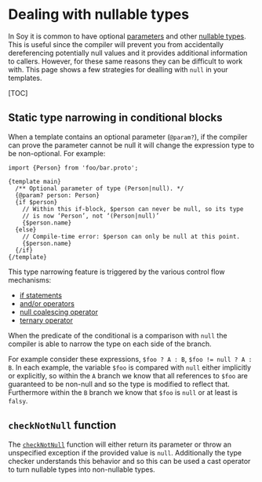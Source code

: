 # Dealing with nullable types

In Soy it is common to have optional
[parameters](../reference/templates.md#param) and other [nullable
types](../reference/types#null). This is useful since the compiler will prevent
you from accidentally dereferencing potentially null values and it provides
additional information to callers. However, for these same reasons they can be
difficult to work with. This page shows a few strategies for dealling with
`null` in your templates.

[TOC]

## Static type narrowing in conditional blocks

When a template contains an optional parameter (`@param?`), if the compiler can
prove the parameter cannot be null it will change the expression type to be
non-optional. For example:

```soy
import {Person} from 'foo/bar.proto';

{template main}
  /** Optional parameter of type (Person|null). */
  {@param? person: Person}
  {if $person}
    // Within this if-block, $person can never be null, so its type
    // is now ‘Person’, not ‘(Person|null)’
    {$person.name}
  {else}
    // Compile-time error: $person can only be null at this point.
    {$person.name}
  {/if}
{/template}
```

This type narrowing feature is triggered by the various control flow mechanisms:

*   [if statements](../reference/control-flow#if)
*   [and/or operators](../reference/expressions#logical-operators)
*   [null coalescing
    operator](../reference/expressions#null-coalescing-operator)
*   [ternary operator](../reference/expressions#ternary)

When the predicate of the conditional is a comparison with `null` the compiler
is able to narrow the type on each side of the branch.

For example consider these expressions, `$foo ? A : B`, `$foo != null ? A : B`.
In each example, the variable `$foo` is compared with `null` either implicitly
or explicitly, so within the `A` branch we know that all references to `$foo`
are guaranteed to be non-null and so the type is modified to reflect that.
Furthermore within the `B` branch we know that `$foo` is `null` or at least is
`falsy`.

## `checkNotNull` function

The [`checkNotNull`](../reference/functions#checkNotNull) function will either
return its parameter or throw an unspecified exception if the provided value is
`null`. Additionally the type checker understands this behavior and so this can
be used a cast operator to turn nullable types into non-nullable types.
